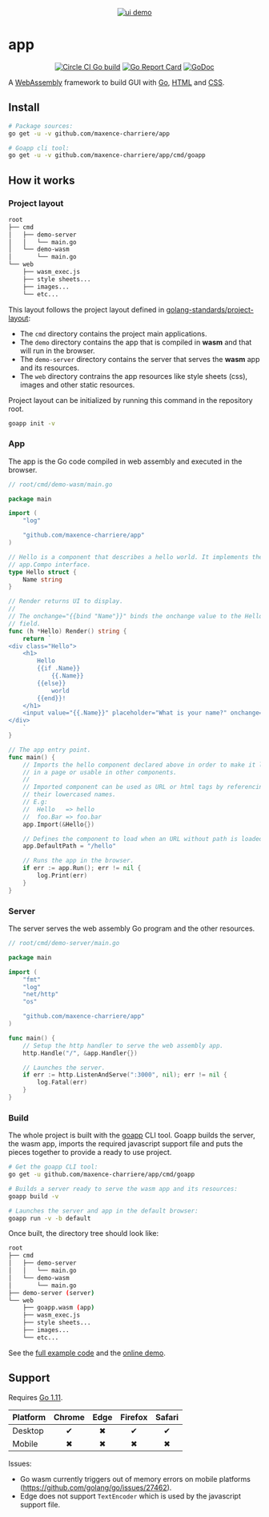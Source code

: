 <p align="center">
    <a href="https://app-demo-232021.appspot.com"><img alt="ui demo" src="https://github.com/maxence-charriere/app/wiki/assets/ui.png"></a>
</p>

# app

<p align="center">
	<a href="https://circleci.com/gh/maxence-charriere/app"><img src="https://circleci.com/gh/maxence-charriere/app.svg?style=svg" alt="Circle CI Go build"></a>
    <a href="https://goreportcard.com/report/github.com/maxence-charriere/app"><img src="https://goreportcard.com/badge/github.com/maxence-charriere/app" alt="Go Report Card"></a>
    <a href="https://godoc.org/github.com/maxence-charriere/app"><img src="https://godoc.org/github.com/maxence-charriere/app?status.svg" alt="GoDoc"></a>
</p>

A [WebAssembly](https://webassembly.org) framework to build GUI with
[Go](https://golang.org), [HTML](https://en.wikipedia.org/wiki/HTML5) and
[CSS](https://en.wikipedia.org/wiki/Cascading_Style_Sheets).

## Install

```sh
# Package sources:
go get -u -v github.com/maxence-charriere/app

# Goapp cli tool:
go get -u -v github.com/maxence-charriere/app/cmd/goapp
```

## How it works

### Project layout

```bash
root
├── cmd
│   ├── demo-server
│   │   └── main.go
│   └── demo-wasm
│       └── main.go
└── web
    ├── wasm_exec.js
    ├── style sheets...
    ├── images...
    └── etc...
```

This layout follows the project layout defined in [golang-standards/project-layout](https://github.com/golang-standards/project-layout):

- The `cmd` directory contains the project main applications.
- The `demo` directory contains the app that is compiled in **wasm** and that will run in the browser.
- The `demo-server` directory contains the server that serves the **wasm** app and its resources.
- The `web` directory contrains the app resources like style sheets (css), images and other static resources.

Project layout can be initialized by running this command in the repository root.

```bash
goapp init -v
```

### App

The app is the Go code compiled in web assembly and executed in the browser.

```go
// root/cmd/demo-wasm/main.go

package main

import (
    "log"

    "github.com/maxence-charriere/app"
)

// Hello is a component that describes a hello world. It implements the
// app.Compo interface.
type Hello struct {
    Name string
}

// Render returns UI to display.
//
// The onchange="{{bind "Name"}}" binds the onchange value to the Hello.Name
// field.
func (h *Hello) Render() string {
    return `
<div class="Hello">
    <h1>
        Hello
        {{if .Name}}
            {{.Name}}
        {{else}}
            world
        {{end}}!
    </h1>
    <input value="{{.Name}}" placeholder="What is your name?" onchange="{{bind "Name"}}" autofocus>
</div>
    `
}

// The app entry point.
func main() {
    // Imports the hello component declared above in order to make it loadable
    // in a page or usable in other components.
    //
    // Imported component can be used as URL or html tags by referencing them by
    // their lowercased names.
    // E.g:
    //  Hello   => hello
    //  foo.Bar => foo.bar
    app.Import(&Hello{})

    // Defines the component to load when an URL without path is loaded.
    app.DefaultPath = "/hello"

    // Runs the app in the browser.
    if err := app.Run(); err != nil {
        log.Print(err)
    }
}
```

### Server

The server serves the web assembly Go program and the other resources.

```go
// root/cmd/demo-server/main.go

package main

import (
    "fmt"
    "log"
    "net/http"
    "os"

    "github.com/maxence-charriere/app"
)

func main() {
    // Setup the http handler to serve the web assembly app.
    http.Handle("/", &app.Handler{})

    // Launches the server.
    if err := http.ListenAndServe(":3000", nil); err != nil {
        log.Fatal(err)
    }
}
```

### Build

The whole project is built with the
[goapp](https://github.com/maxence-charriere/app/tree/master/cmd/goapp/main.go)
CLI tool.
Goapp builds the server, the wasm app, imports the required javascript
support file and puts the pieces together to provide a ready to use project.

```bash
# Get the goapp CLI tool:
go get -u github.com/maxence-charriere/app/cmd/goapp

# Builds a server ready to serve the wasm app and its resources:
goapp build -v

# Launches the server and app in the default browser:
goapp run -v -b default
```

Once built, the directory tree should look like:

```bash
root
├── cmd
│   ├── demo-server
│   │   └── main.go
│   └── demo-wasm
│       └── main.go
├── demo-server (server)
└── web
    ├── goapp.wasm (app)
    ├── wasm_exec.js
    ├── style sheets...
    ├── images...
    └── etc...
```

See the [full example code](https://github.com/maxence-charriere/app/tree/master/demo) and the [online demo](https://app-demo-232021.appspot.com).

## Support

Requires [Go 1.11](https://golang.org/doc/go1.11).

|Platform|Chrome|Edge|Firefox|Safari|
|:-|:-:|:-:|:-:|:-:|
|Desktop|✔|✖|✔|✔|
|Mobile|✖|✖|✖|✖|

Issues:

- Go wasm currently triggers out of memory errors on mobile platforms (https://github.com/golang/go/issues/27462).
- Edge does not support `TextEncoder` which is used by the javascript support file.